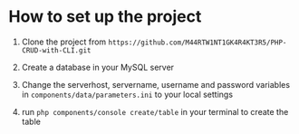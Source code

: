 # How to set up the project

 1. Clone the project from `https://github.com/M44RTW1NT1GK4R4KT3R5/PHP-CRUD-with-CLI.git`

 2. Create a database in your MySQL server

 3. Change the serverhost, servername, username and password variables in `components/data/parameters.ini` to your local settings

 4. run `php components/console create/table` in your terminal to create the table
 

